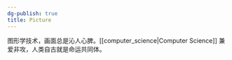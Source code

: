```yaml
---
dg-publish: true
title: Picture
---
```

图形学技术，画面总是沁人心脾。[[computer_science|Computer Science]]
兼爱非攻，人类自古就是命运共同体。
